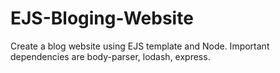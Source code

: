 # EJS-Bloging-Website
Create a blog website using EJS template and Node. Important dependencies are body-parser, lodash, express.
